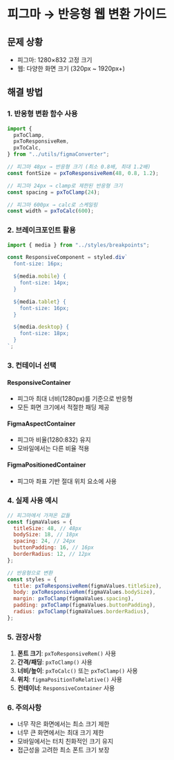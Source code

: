 # 피그마 → 반응형 웹 변환 가이드

## 문제 상황

- 피그마: 1280×832 고정 크기
- 웹: 다양한 화면 크기 (320px ~ 1920px+)

## 해결 방법

### 1. 반응형 변환 함수 사용

```javascript
import {
  pxToClamp,
  pxToResponsiveRem,
  pxToCalc,
} from "../utils/figmaConverter";

// 피그마 48px → 반응형 크기 (최소 0.8배, 최대 1.2배)
const fontSize = pxToResponsiveRem(48, 0.8, 1.2);

// 피그마 24px → clamp로 제한된 반응형 크기
const spacing = pxToClamp(24);

// 피그마 600px → calc로 스케일링
const width = pxToCalc(600);
```

### 2. 브레이크포인트 활용

```javascript
import { media } from "../styles/breakpoints";

const ResponsiveComponent = styled.div`
  font-size: 16px;

  ${media.mobile} {
    font-size: 14px;
  }

  ${media.tablet} {
    font-size: 16px;
  }

  ${media.desktop} {
    font-size: 18px;
  }
`;
```

### 3. 컨테이너 선택

#### ResponsiveContainer

- 피그마 최대 너비(1280px)를 기준으로 반응형
- 모든 화면 크기에서 적절한 패딩 제공

#### FigmaAspectContainer

- 피그마 비율(1280:832) 유지
- 모바일에서는 다른 비율 적용

#### FigmaPositionedContainer

- 피그마 좌표 기반 절대 위치 요소에 사용

### 4. 실제 사용 예시

```javascript
// 피그마에서 가져온 값들
const figmaValues = {
  titleSize: 48, // 48px
  bodySize: 18, // 18px
  spacing: 24, // 24px
  buttonPadding: 16, // 16px
  borderRadius: 12, // 12px
};

// 반응형으로 변환
const styles = {
  title: pxToResponsiveRem(figmaValues.titleSize),
  body: pxToResponsiveRem(figmaValues.bodySize),
  margin: pxToClamp(figmaValues.spacing),
  padding: pxToClamp(figmaValues.buttonPadding),
  radius: pxToClamp(figmaValues.borderRadius),
};
```

### 5. 권장사항

1. **폰트 크기**: `pxToResponsiveRem()` 사용
2. **간격/패딩**: `pxToClamp()` 사용
3. **너비/높이**: `pxToCalc()` 또는 `pxToClamp()` 사용
4. **위치**: `figmaPositionToRelative()` 사용
5. **컨테이너**: `ResponsiveContainer` 사용

### 6. 주의사항

- 너무 작은 화면에서는 최소 크기 제한
- 너무 큰 화면에서는 최대 크기 제한
- 모바일에서는 터치 친화적인 크기 유지
- 접근성을 고려한 최소 폰트 크기 보장

